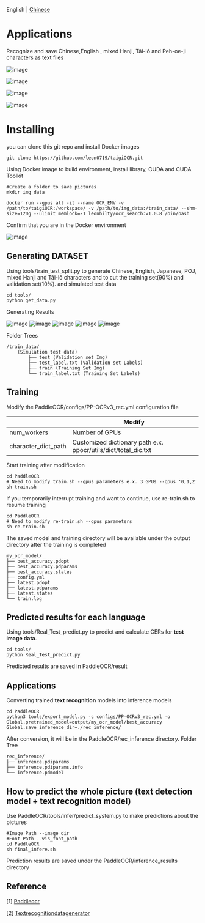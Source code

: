 English | [Chinese](README_ch.md)

# Applications

Recognize and save Chinese,English , mixed Hanji, Tâi-lô and Peh-oe-ji characters as text files

![image](images/result_ch.jpg "中")

![image](images/result_en.jpg "英")

![image](images/result_HAN_LO.jpg "漢羅")

![image](images/result_POJ.jpg "白話字")

# Installing

you can clone this git repo and install Docker images

```
git clone https://github.com/leon0719/taigiOCR.git
```

Using Docker image to build environment, install library, CUDA and CUDA Toolkit

```
#Create a folder to save pictures
mkdir img_data

docker run --gpus all -it --name OCR_ENV -v /path/to/taigiOCR:/workspace/ -v /path/to/img_data:/train_data/ --shm-size=120g --ulimit memlock=-1 leonhilty/ocr_search:v1.0.8 /bin/bash

```

Confirm that you are in the Docker environment

![image](/images/Docker_env.jpg "Docker環境")

## Generating DATASET

Using tools/train_test_split.py to generate Chinese, English, Japanese, POJ, mixed Hanji and Tâi-lô characters and to cut the training set(90%) and validation set(10%).
and simulated test data

```
cd tools/
python get_data.py
```

Generating Results

![image](images/ch.png "中")
![image](images/en.jpg "英")
![image](images/POJ.jpg "白話字")
![image](images/TAI_LO.jpg "台羅")
![image](images/HAN_LO.jpg "漢羅")

Folder Trees

```
/train_data/
    (Simulation test data)
        ├── test (Validation set Img)
        ├── test_label.txt (Validation set Labels)
        ├── train (Training Set Img)
        └── train_label.txt (Training Set Labels)
```

## Training

Modify the PaddleOCR/configs/PP-OCRv3_rec.yml configuration file

|                         | Modify                                                                                |
| ----------------------- | ------------------------------------------------------------------------------------- |
| num_workers             | Number of GPUs                                                                        |
| character_dict_path     | Customized dictionary path e.x. ppocr/utils/dict/total_dic.txt                        |

Start training after modification

```
cd PaddleOCR
# Need to modify train.sh --gpus parameters e.x. 3 GPUs --gpus '0,1,2'
sh train.sh
```

If you temporarily interrupt training and want to continue, use re-train.sh to resume training

```
cd PaddleOCR
# Need to modify re-train.sh --gpus parameters
sh re-train.sh
```

The saved model and training directory will be available under the output directory after the training is completed

```
my_ocr_model/
├── best_accuracy.pdopt
├── best_accuracy.pdparams
├── best_accuracy.states
├── config.yml
├── latest.pdopt
├── latest.pdparams
├── latest.states
└── train.log
```

## Predicted results for each language

Using tools/Real_Test_predict.py to predict and calculate CERs for **test image data**.

```
cd tools/
python Real_Test_predict.py
```

Predicted results are saved in PaddleOCR/result

## Applications

Converting trained **text recognition** models into inference models

```
cd PaddleOCR
python3 tools/export_model.py -c configs/PP-OCRv3_rec.yml -o Global.pretrained_model=output/my_ocr_model/best_accuracy  Global.save_inference_dir=./rec_inference/
```

After conversion, it will be in the PaddleOCR/rec_inference directory.
Folder Tree

```
rec_inference/
├── inference.pdiparams
├── inference.pdiparams.info
└── inference.pdmodel
```

## How to predict the whole picture (text detection model + text recognition model)

Use PaddleOCR/tools/infer/predict_system.py to make predictions about the pictures

```
#Image Path --image_dir
#Font Path --vis_font_path
cd PaddleOCR
sh final_infere.sh
```

Prediction results are saved under the PaddleOCR/inference_results directory

## Reference

[1] [Paddleocr](https://github.com/PaddlePaddle/PaddleOCR)

[2] [Textrecognitiondatagenerator](https://github.com/Belval/TextRecognitionDataGenerator)
